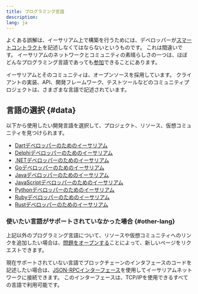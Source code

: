 ```yaml
---
title: プログラミング言語
description:
lang: ja
---
```


よくある誤解は、イーサリアム上で構築を行うためには、デベロッパーが[スマートコントラクト](/developers/docs/smart-contracts/)を記述しなくてはならないというものです。 これは間違いです。 イーサリアムのネットワークとコミュニティの素晴らしさの一つは、ほぼどんなプログラミング言語であっても[参加](/community/)できることにあります。

イーサリアムとそのコミュニティは、オープンソースを採用しています。 クライアントの実装、API、開発フレームワーク、テストツールなどのコミュニティプロジェクトは、さまざまな言語で記述されています。

## 言語の選択 {#data}

以下から使用したい開発言語を選択して、プロジェクト、リソース、仮想コミュニティを見つけられます。

- [Dartデベロッパーのためのイーサリアム](/developers/docs/programming-languages/dart/)
- [Delphiデベロッパーのためのイーサリアム](/developers/docs/programming-languages/delphi/)
- [.NETデベロッパーのためのイーサリアム](/developers/docs/programming-languages/dot-net/)
- [Goデベロッパーのためのイーサリアム](/developers/docs/programming-languages/golang/)
- [Javaデベロッパーのためのイーサリアム](/developers/docs/programming-languages/java/)
- [JavaScriptデベロッパーのためのイーサリアム](/developers/docs/programming-languages/javascript/)
- [Pythonデベロッパーのためのイーサリアム](/developers/docs/programming-languages/python/)
- [Rubyデベロッパーのためのイーサリアム](/developers/docs/programming-languages/ruby/)
- [Rustデベロッパーのためのイーサリアム](/developers/docs/programming-languages/rust/)

### 使いたい言語がサポートされていなかった場合 {#other-lang}

上記以外のプログラミング言語について、リソースや仮想コミュニティへのリンクを追加したい場合は、[問題をオープンする](https://github.com/Nephele/Nephele-org-website/issues/new/choose)ことによって、新しいページをリクエストできます。

現在サポートされていない言語でブロックチェーンのインタフェースのコードを記述したい場合は、[JSON-RPCインターフェース](/developers/docs/apis/json-rpc/)を使用してイーサリアムネットワークに接続できます。 このインターフェースは、TCP/IPを使用できるすべての言語で利用可能です。
